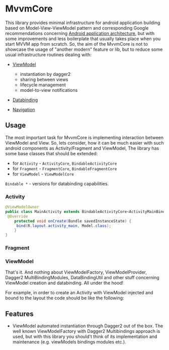 # MvvmCore
This library provides minimal infrastructure for android application building based on Model-View-ViewModel pattern and corresponding Google recommendations concerning [Android application architecture](https://developer.android.com/jetpack/docs/guide), but with some improvements and less boilerplate that usually takes place when you start MVVM app from scratch. So, the aim of the MvvmCore is not to showcase the usage of "another modern" feature or lib, but to reduce some usual infrastructure routines dealing with:

* [ViewModel](https://developer.android.com/topic/libraries/architecture/viewmodel) 
  * instantiation by dagger2
  * sharing between views
  * lifecycle management
  * model-to-view notifications
 
* [Databinding](https://developer.android.com/topic/libraries/data-binding)
* [Navigation](https://developer.android.com/guide/navigation)

## Usage
The most important task for MvvmCore is implementing interaction between ViewModel and View. So, lets consider, how it can be much easier with such android components as Activity/Fragment and ViewModel,
The library has some base classes that should be extended:

* for `Activity`  - `ActivityCore`, `BindableActivityCore`
* for `Fragment`  - `FragmentCore`, `BindableFragmentCore`
* for `ViewModel` - `ViewModelCore`

`Bindable *` - versions for databinding capabilities. 

### Activity

```java
@ViewModelOwner
public class MainActivity extends BindableActivityCore<ActivityMainBinding, Model> {
 @Override
    protected void onCreate(Bundle savedInstanceState) {
     bind(R.layout.activity_main, Model.class);
    }
}
```

### Fragment


### ViewModel
That's it. And nothing about ViewModelFactory, ViewModelProvider, Dagger2 MultiBindingModules, DataBindingUtil and other stuff concerning ViewModel creation and databinding. All under the hood! 

For example, in order to create an Activity with ViewModel injected and bound to the layout the code should be like the following:

## Features
* ViewModel automated instantiation through Dagger2 out of the box.
The well known ViewModelFactory with Dagger2 Multibindings approach is used, but with this library you should't think of its implementation and maintenance (e.g. viewModels bindings modules etc.).
